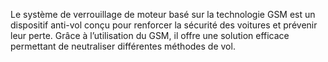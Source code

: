 Le système de verrouillage de moteur basé sur la technologie GSM est un dispositif anti-vol conçu pour renforcer la sécurité des voitures et prévenir leur perte. Grâce à l’utilisation du GSM, il offre une solution efficace permettant de neutraliser différentes méthodes de vol.
